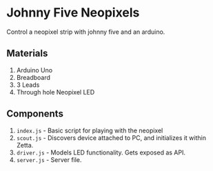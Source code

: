 # Johnny Five Neopixels

Control a neopixel strip with johnny five and an arduino.

## Materials

1. Arduino Uno
2. Breadboard
3. 3 Leads
4. Through hole Neopixel LED

## Components

1. `index.js` - Basic script for playing with the neopixel
2. `scout.js` - Discovers device attached to PC, and initializes it within Zetta.
3. `driver.js` - Models LED functionality. Gets exposed as API.
4. `server.js` - Server file.
